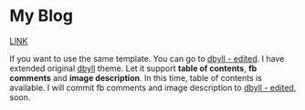 My Blog
=====

<a href="http://npes87184.github.io">LINK</a>

If you want to use the same template. You can go to [dbyll - edited](https://github.com/npes87184/dbyll). I have extended original [dbyll](https://github.com/dbtek/dbyll) theme. Let it support <b>table of contents</b>, <b>fb comments</b> and <b>image description</b>. In this time, table of contents is available. I will commit fb comments and image description to [dbyll - edited](https://github.com/npes87184/dbyll), soon.